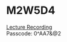 # M2W5D4

[Lecture Recording](https://us02web.zoom.us/rec/share/jUhtYZ2sDw_DK59T3WjY_QWDcTtpI4602MntRsu0Yekh920GwZpGJ0w5OsKxmq8X._FsrMRAVTp4-4SQY)
<br />
Passcode: 0^AA7&@2